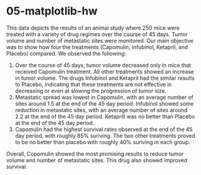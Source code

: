 # 05-matplotlib-hw

This data depicts the results of an animal study where 250 mice were treated with a variety of drug regimes over the course of 45 days.
Tumor volume and number of metastatic sites were monitored. Our main objective was to show how four the treatments (Capomulin, Infubinol, Ketapril, and Placebo) compared. We observed the following: 

1. Over the course of 45 days, tumor volume decreased only in mice that received Capomulin treatment. All other treatments showed an increase in tumor volume. The drugs Infubinol and Ketapril had the similar results to Placebo, indicating that these treatments are not effective in decreasing or even at slowing the progression of tumor size. 
2. Metastatic spread was lowest in Capomulin, with an average number of sites around 1.5 at the end of the 45 day period. Infubinol showed some reduction in metastatic sites, with an average number of sites around 2.2 at the end of the 45 day period. Ketaprill was no better than Placebo at the end of the 45 day period. 
3. Capomulin had the highest survival rates observed at the end of the 45 day period, with roughly 85% suriving. The two other treatments proved to be no better than placebo with roughly 40% suriving in each group. 

Overall, Copomulin showed the most promising results to reduce tumor volume and number of metastatic sites. This drug also showed improved survival. 
